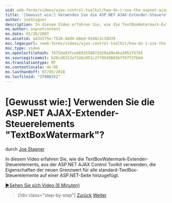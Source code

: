 ```yaml
---
uid: web-forms/videos/ajax-control-toolkit/how-do-i-use-the-aspnet-ajax-textboxwatermark-control-extender
title: '[Gewusst wie:] Verwenden Sie die ASP.NET AJAX-Extender-Steuerelements "TextBoxWatermark"? | Microsoft-Dokumentation'
author: JoeStagner
description: In diesem Video erfahren Sie, wie die TextBoxWatermark-Extender-Steuerelements, aus der ASP.NET AJAX Control Toolkit verwenden, die neue Wasserzeichen Eigenschaften fügt ein...
ms.author: aspnetcontent
ms.date: 01/26/2007
ms.assetid: a43d175e-7526-4dd9-b8ed-9348c3c3dd39
msc.legacyurl: /web-forms/videos/ajax-control-toolkit/how-do-i-use-the-aspnet-ajax-textboxwatermark-control-extender
msc.type: video
ms.openlocfilehash: 7475da83fceb892550872d20a49e46a3051f5765
ms.sourcegitcommit: b28cd0313af316c051c2ff8549865bff67f2fbb4
ms.translationtype: MT
ms.contentlocale: de-DE
ms.lasthandoff: 07/05/2018
ms.locfileid: "37808352"
---
```

<a name="how-do-i-use-the-aspnet-ajax-textboxwatermark-control-extender"></a>[Gewusst wie:] Verwenden Sie die ASP.NET AJAX-Extender-Steuerelements "TextBoxWatermark"?
====================
durch [Joe Stagner](https://github.com/JoeStagner)

In diesem Video erfahren Sie, wie die TextBoxWatermark-Extender-Steuerelements, aus der ASP.NET AJAX Control Toolkit verwenden, die Eigenschaften der neuen Grenzwert für alle standard-TextBox-Steuerelemente auf einer ASP.NET-Seite hinzugefügt.

[&#9654;Sehen Sie sich Video (6 Minuten)](https://channel9.msdn.com/Blogs/ASP-NET-Site-Videos/how-do-i-use-the-aspnet-ajax-textboxwatermark-control-extender)

> [!div class="step-by-step"]
> [Zurück](how-do-i-use-the-aspnet-ajax-cascadingdropdown-control-extender.md)
> [Weiter](how-do-i-use-the-aspnet-ajax-popup-control-extender.md)
